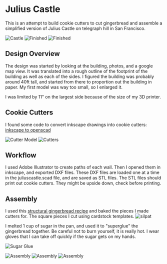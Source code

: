 
# Julius Castle

This is an attempt to build cookie cutters to cut gingerbread and assemble a simplified version of Julius Castle on telegraph hill in San Francisco.

![Castle](img/oldcastle.jpg)
![Finished](img/decoratedfront.jpg)
![Finished](img/decoratedside.jpg)


## Design Overview

The design was started by looking at the building, photos, and a google map view.  It was translated into a rough outline of the footprint of the building as well as each of the sides.  I figured the building was probably around 40ft tall, and started from there to proportion out the building in paper. My first model was way too small, so I enlarged it.

I was limited by 11" on the largest side because of the size of my 3D printer.

## Cookie Cutters

I found some code to convert inkscape drawings into cookie cutters: 
[inkscape to openscad](https://cubehero.com/2013/12/31/creating-cookie-cutters-using-offsets-in-openscad/)

![Cutter Model](img/cutterandmodel.jpg)
![Cutters](img/cutters.jpg)


## Workflow

I used Adobe Illustrator to create paths of each wall. Then I opened them in inkscape, and exported DXF files. These DXF files are loaded one at a time in the juliuscastle.scad file, and are saved as STL files.  The STL files should print out cookie cutters. They might be upside down, check before printing.

## Assembly

I used this [structural gingerbread recipe](https://www.thespruce.com/gingerbread-house-dough-recipe-1136139) and baked the pieces I made cutters for. The square pieces I cut using cardstock templates.
![silpat](img/silpat.jpg)

I melted 1 cup of sugar in the pan, and used it to "superglue" the gingerbread together. Be careful not to burn yourself, it is really hot. I wear gloves that I can take off quickly if the sugar gets on my hands.

![Sugar Glue](img/sugarglue.jpg)


![Assembly](img/assembly1.jpg)
![Assembly](img/assembly2.jpg)
![Assembly](img/assembly3.jpg)
